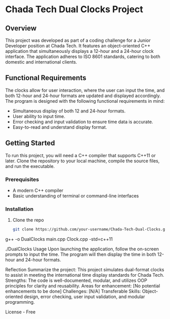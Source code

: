 # Chada Tech Dual Clocks Project

## Overview
This project was developed as part of a coding challenge for a Junior Developer position at Chada Tech. It features an object-oriented C++ application that simultaneously displays a 12-hour and a 24-hour clock interface. The application adheres to ISO 8601 standards, catering to both domestic and international clients.

## Functional Requirements
The clocks allow for user interaction, where the user can input the time, and both 12-hour and 24-hour formats are updated and displayed accordingly. The program is designed with the following functional requirements in mind:

- Simultaneous display of both 12 and 24-hour formats.
- User ability to input time.
- Error checking and input validation to ensure time data is accurate.
- Easy-to-read and understand display format.

## Getting Started
To run this project, you will need a C++ compiler that supports C++11 or later. Clone the repository to your local machine, compile the source files, and run the executable.

### Prerequisites
- A modern C++ compiler
- Basic understanding of terminal or command-line interfaces

### Installation
1. Clone the repo
   ```sh
   git clone https://github.com/your-username/Chada-Tech-Dual-Clocks.git

g++ -o DualClocks main.cpp Clock.cpp -std=c++11

./DualClocks
Usage
Upon launching the application, follow the on-screen prompts to input the time. The program will then display the time in both 12-hour and 24-hour formats.

Reflection
Summarize the project: This project simulates dual-format clocks to assist in meeting the international time display standards for Chada Tech.
Strengths: The code is well-documented, modular, and utilizes OOP principles for clarity and reusability.
Areas for enhancement: [No potential enhancements to be done]
Challenges: [N/A]
Transferable Skills: Object-oriented design, error checking, user input validation, and modular programming.

License - Free
